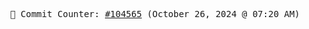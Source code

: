 <p align="center">
    <samp>
        📮 Commit Counter: <a href="https://github.com/Javascript-void0/Javascript-void0/commits/main">#104565</a> (October 26, 2024 @ 07:20 AM)
    </samp>
</p>